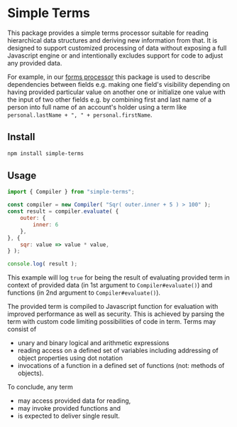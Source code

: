 # Simple Terms

This package provides a simple terms processor suitable for reading hierarchical data structures and deriving new information from that. It is designed to support customized processing of data without exposing a full Javascript engine or and intentionally excludes support for code to adjust any provided data. 

For example, in our [forms processor](https://www.npmjs.com/package/forms-processor) this package is used to describe dependencies between fields e.g. making one field's visibility depending on having provided particular value on another one or initialize one value with the input of two other fields e.g. by combining first and last name of a person into full name of an account's holder using a term like `personal.lastName + ", " + personal.firstName`.

## Install

```bash
npm install simple-terms
```

## Usage

```javascript
import { Compiler } from "simple-terms";

const compiler = new Compiler( "Sqr( outer.inner + 5 ) > 100" );
const result = compiler.evaluate( { 
    outer: {
    	inner: 6
    },
}, {
	sqr: value => value * value,
} );

console.log( result );
```

This example will log `true` for being the result of evaluating provided term in context of provided data (in 1st argument to `Compiler#evaluate()`) and functions (in 2nd argument to `Compiler#evaluate()`).

The provided term is compiled to Javascript function for evaluation with improved performance as well as security. This is achieved by parsing the term with custom code limiting possibilities of code in term. Terms may consist of

* unary and binary logical and arithmetic expressions
* reading access on a defined set of variables including addressing of object properties using dot notation
* invocations of a function in a defined set of functions (not: methods of objects).

To conclude, any term 

* may access provided data for reading,
* may invoke provided functions and
* is expected to deliver single result.
